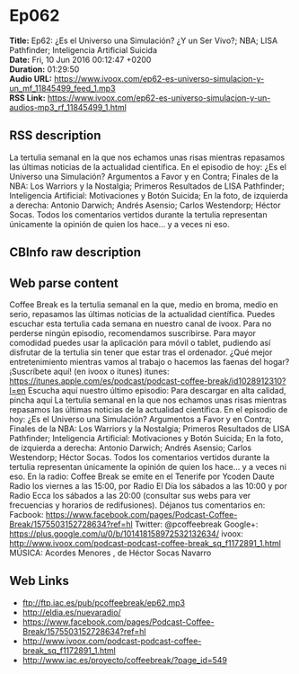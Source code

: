 # Ep062  
**Title:** Ep62: ¿Es el Universo una Simulación? ¿Y un Ser Vivo?; NBA; LISA Pathfinder; Inteligencia Artificial Suicida  
**Date:** Fri, 10 Jun 2016 00:12:47 +0200  
**Duration:** 01:29:50  
**Audio URL:** https://www.ivoox.com/ep62-es-universo-simulacion-y-un_mf_11845499_feed_1.mp3  
**RSS Link:** https://www.ivoox.com/ep62-es-universo-simulacion-y-un-audios-mp3_rf_11845499_1.html  

## RSS description
La tertulia semanal en la que nos echamos unas risas mientras repasamos las últimas noticias de la actualidad científica. En el episodio de hoy: ¿Es el Universo una Simulación? Argumentos a Favor y en Contra; Finales de la NBA: Los Warriors y la Nostalgia; Primeros Resultados de LISA Pathfinder; Inteligencia Artificial: Motivaciones y Botón Suicida; En la foto, de izquierda a derecha: Antonio Darwich; Andrés Asensio; Carlos Westendorp; Héctor Socas. Todos los comentarios vertidos durante la tertulia representan únicamente la opinión de quien los hace… y a veces ni eso.

## CBInfo raw description


## Web parse content
Coffee Break es la tertulia semanal en la que, medio en broma, medio en serio, repasamos las últimas noticias de la actualidad científica. Puedes escuchar esta tertulia cada semana en nuestro canal de ivoox. Para no perderse ningún episodio, recomendamos suscribirse. Para mayor comodidad puedes usar la aplicación para móvil o tablet, pudiendo así disfrutar de la tertulia sin tener que estar tras el ordenador. ¿Qué mejor entretenimiento mientras vamos al trabajo o hacemos las faenas del hogar? ¡Suscríbete aquí! (en ivoox o itunes) itunes: https://itunes.apple.com/es/podcast/podcast-coffee-break/id1028912310?l=en Escucha aquí nuestro último episodio: Para descargar en alta calidad, pincha aquí La tertulia semanal en la que nos echamos unas risas mientras repasamos las últimas noticias de la actualidad científica. En el episodio de hoy: ¿Es el Universo una Simulación? Argumentos a Favor y en Contra; Finales de la NBA: Los Warriors y la Nostalgia; Primeros Resultados de LISA Pathfinder; Inteligencia Artificial: Motivaciones y Botón Suicida; En la foto, de izquierda a derecha: Antonio Darwich; Andrés Asensio; Carlos Westendorp; Héctor Socas. Todos los comentarios vertidos durante la tertulia representan únicamente la opinión de quien los hace… y a veces ni eso. En la radio: Coffee Break se emite en el Tenerife por Ycoden Daute Radio los viernes a las 15:00, por Radio El Día los sábados a las 10:00 y por Radio Ecca los sábados a las 20:00 (consultar sus webs para ver frecuencias y horarios de redifusiones). Déjanos tus comentarios en: Facbook: https://www.facebook.com/pages/Podcast-Coffee-Break/1575503152728634?ref=hl Twitter: @pcoffeebreak Google+: https://plus.google.com/u/0/b/101418158972532132634/ ivoox: http://www.ivoox.com/podcast-podcast-coffee-break_sq_f1172891_1.html MÚSICA: Acordes Menores , de Héctor Socas Navarro

## Web Links
- ftp://ftp.iac.es/pub/pcoffeebreak/ep62.mp3
- http://eldia.es/nuevaradio/
- https://www.facebook.com/pages/Podcast-Coffee-Break/1575503152728634?ref=hl
- http://www.ivoox.com/podcast-podcast-coffee-break_sq_f1172891_1.html
- http://www.iac.es/proyecto/coffeebreak/?page_id=549